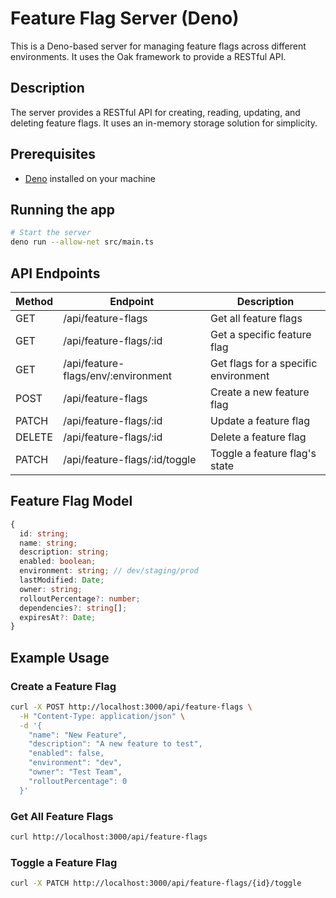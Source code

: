 # Feature Flag Server (Deno)

This is a Deno-based server for managing feature flags across different environments. It uses the Oak framework to provide a RESTful API.

## Description

The server provides a RESTful API for creating, reading, updating, and deleting feature flags. It uses an in-memory storage solution for simplicity.

## Prerequisites

- [Deno](https://deno.land/) installed on your machine

## Running the app

```bash
# Start the server
deno run --allow-net src/main.ts
```

## API Endpoints

| Method | Endpoint                          | Description                           |
|--------|-----------------------------------|---------------------------------------|
| GET    | /api/feature-flags                | Get all feature flags                 |
| GET    | /api/feature-flags/:id            | Get a specific feature flag           |
| GET    | /api/feature-flags/env/:environment | Get flags for a specific environment |
| POST   | /api/feature-flags                | Create a new feature flag             |
| PATCH  | /api/feature-flags/:id            | Update a feature flag                 |
| DELETE | /api/feature-flags/:id            | Delete a feature flag                 |
| PATCH  | /api/feature-flags/:id/toggle     | Toggle a feature flag's state         |

## Feature Flag Model

```typescript
{
  id: string;
  name: string;
  description: string;
  enabled: boolean;
  environment: string; // dev/staging/prod
  lastModified: Date;
  owner: string;
  rolloutPercentage?: number;
  dependencies?: string[];
  expiresAt?: Date;
}
```

## Example Usage

### Create a Feature Flag

```bash
curl -X POST http://localhost:3000/api/feature-flags \
  -H "Content-Type: application/json" \
  -d '{
    "name": "New Feature",
    "description": "A new feature to test",
    "enabled": false,
    "environment": "dev",
    "owner": "Test Team",
    "rolloutPercentage": 0
  }'
```

### Get All Feature Flags

```bash
curl http://localhost:3000/api/feature-flags
```

### Toggle a Feature Flag

```bash
curl -X PATCH http://localhost:3000/api/feature-flags/{id}/toggle
```
